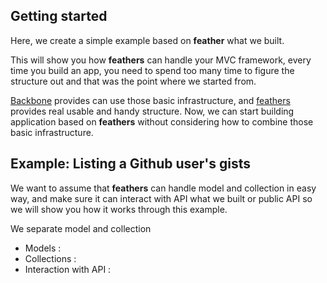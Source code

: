 ## Getting started


Here, we create a simple example based on **feather** what we built. 

This will show you how **feathers** can handle your MVC framework, every time you build an app, you need to spend too many time to figure the structure out and that was the point where we started from. 

[Backbone](http://backbonejs.org) provides can use those basic infrastructure, and [feathers](https://github.com/Wiredcraft/feathers/wiki/) provides real usable and handy structure. Now, we can start building application based on **feathers** without considering how to combine those basic infrastructure. 




## Example: Listing a Github user's gists

We want to assume that **feathers** can handle model and collection in easy way, and make sure it can interact with API what we built or public API so we will show you how it works through this example. 

We separate model and collection 

* Models : 
* Collections : 
* Interaction with API :
